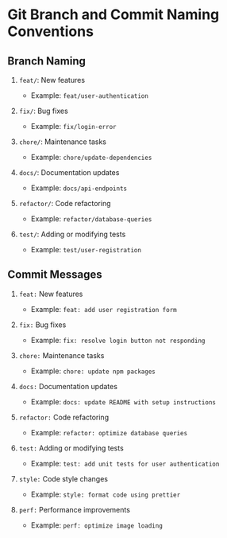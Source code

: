 # Git Branch and Commit Naming Conventions

## Branch Naming

1. `feat/`: New features
   - Example: `feat/user-authentication`

2. `fix/`: Bug fixes
   - Example: `fix/login-error`

3. `chore/`: Maintenance tasks
   - Example: `chore/update-dependencies`

4. `docs/`: Documentation updates
   - Example: `docs/api-endpoints`

5. `refactor/`: Code refactoring
   - Example: `refactor/database-queries`

6. `test/`: Adding or modifying tests
   - Example: `test/user-registration`

## Commit Messages

1. `feat:` New features
   - Example: `feat: add user registration form`

2. `fix:` Bug fixes
   - Example: `fix: resolve login button not responding`

3. `chore:` Maintenance tasks
   - Example: `chore: update npm packages`

4. `docs:` Documentation updates
   - Example: `docs: update README with setup instructions`

5. `refactor:` Code refactoring
   - Example: `refactor: optimize database queries`

6. `test:` Adding or modifying tests
   - Example: `test: add unit tests for user authentication`

7. `style:` Code style changes
   - Example: `style: format code using prettier`

8. `perf:` Performance improvements
   - Example: `perf: optimize image loading`
